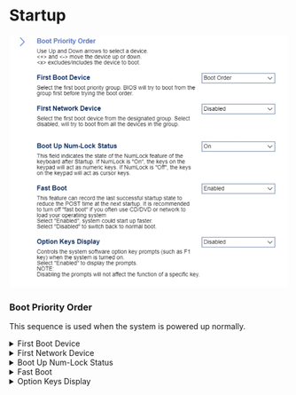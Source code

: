 # Startup

![](./img/thinkcenter_startup.png)

### Boot Priority Order ###

This sequence is used when the system is powered up normally.

<details><summary>First Boot Device</summary>

Select the first boot priority group. BIOS will try to boot from this group first before trying the boot order.

Options:

1. **Boot Order**. Default.
1. Network
1. SATA Drive
1. M.2 Drive
1. VMD Drive
1. USB HDD
1. USB CDROM

<!-- TODO: add WMI
| WMI Setting name | Values | SVP Req'd | AMD/Intel |
|:---|:---|:---|:---|
| Firstbootdevice | setting_values | yes_no | amd_intel |
-->
</details>

<details><summary>First Network Device</summary>

Select the first boot device from the designated group.

**WARNING:** if disabled, the system will try to boot from all the devices in the group.

Options:

1. **Disabled** - the system will try to boot from all the devices in the group. Default.
1. Network1
1. Network2

</details>

<details><summary>Boot Up Num-Lock Status</summary>

Whether keypad keys will act as numeric keys.

Options:

1. **On** - Default.
1. Off.

<!-- TODO: add WMI
| WMI Setting name | Values | SVP Req'd | AMD/Intel |
|:---|:---|:---|:---|
| BootUpNumLockStatus | setting_values | yes_no | amd_intel |
-->
</details>

<details><summary>Fast Boot</summary>

Record the last successful startup state to reduce the POST time at the next startup.

**WARNING:** We recommended turning off Fast Boot if you often use CD/DVD or network to load your operating system.

Options:

1.  **Enabled** - Default.
1.  Disabled.

<!-- TODO: add WMI
| WMI Setting name | Values | SVP Req'd | AMD/Intel |
|:---|:---|:---|:---|
| FastBoot | setting_values | yes_no | amd_intel |
-->

</details>

<details><summary>Option Keys Display</summary>

Controls the system software option key prompts (such as the F1 key) when the system is turned on.

One of 2 possible options for option key prompts:

1.  **Disabled** - Default.
2.  Enabled.

**NOTE:** Disabling the prompts will not affect the function of a specific key.

<!-- TODO: add WMI
| WMI Setting name | Values | SVP Req'd | AMD/Intel |
|:---|:---|:---|:---|
| OptionKeysDisplay | setting_values | yes_no | amd_intel |
-->

</details>